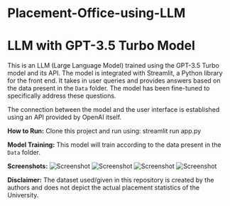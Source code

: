 # Placement-Office-using-LLM

# LLM with GPT-3.5 Turbo Model

This is an LLM (Large Language Model) trained using the GPT-3.5 Turbo model and its API. The model is integrated with Streamlit, a Python library for the front end. It takes in user queries and provides answers based on the data present in the `Data` folder. The model has been fine-tuned to specifically address these questions.

The connection between the model and the user interface is established using an API provided by OpenAI itself.

**How to Run:**
Clone this project and run using: streamlit run app.py


**Model Training:**
This model will train according to the data present in the `Data` folder.

**Screenshots:**
![Screenshot](screenshots/1.jpg)
![Screenshot](screenshots/screenshot.png)
![Screenshot](screenshots/screenshot.png)
![Screenshot](screenshots/screenshot.png)


**Disclaimer:**
The dataset used/given in this repository is created by the authors and does not depict the actual placement statistics of the University.

